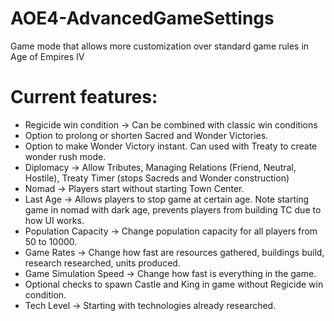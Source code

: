 # AOE4-AdvancedGameSettings
Game mode that allows more customization over standard game rules in Age of Empires IV


# Current features:
- Regicide win condition -> Can be combined with classic win conditions  
- Option to prolong or shorten Sacred and Wonder Victories.  
- Option to make Wonder Victory instant. Can used with Treaty to create wonder rush mode.
- Diplomacy -> Allow Tributes, Managing Relations (Friend, Neutral, Hostile), Treaty Timer (stops Sacreds and Wonder construction)    
- Nomad -> Players start without starting Town Center.   
- Last Age -> Allows players to stop game at certain age. Note starting game in nomad with dark age, prevents players from building TC due to how UI works.  
- Population Capacity -> Change population capacity for all players from 50 to 10000.  
- Game Rates -> Change how fast are resources gathered, buildings build, research researched, units produced.  
- Game Simulation Speed -> Change how fast is everything in the game.
- Optional checks to spawn Castle and King in game without Regicide win condition.   
- Tech Level -> Starting with technologies already researched.
